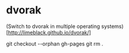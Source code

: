 # dvorak
(Switch to dvorak in multiple operating systems)[http://limeblack.github.io/dvorak/]

git checkout --orphan gh-pages
git rm .
